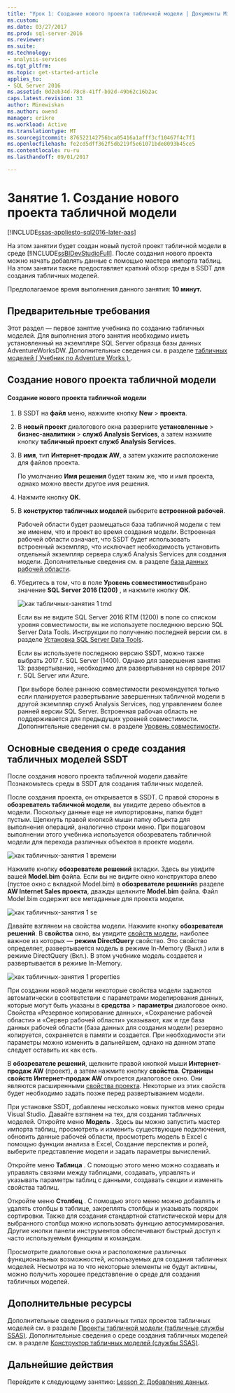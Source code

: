 ```yaml
---
title: "Урок 1: Создание нового проекта табличной модели | Документы Microsoft"
ms.custom: 
ms.date: 03/27/2017
ms.prod: sql-server-2016
ms.reviewer: 
ms.suite: 
ms.technology:
- analysis-services
ms.tgt_pltfrm: 
ms.topic: get-started-article
applies_to:
- SQL Server 2016
ms.assetid: 0d2eb34d-78c8-41ff-b92d-49b62c16b2ac
caps.latest.revision: 33
author: Minewiskan
ms.author: owend
manager: erikre
ms.workload: Active
ms.translationtype: MT
ms.sourcegitcommit: 876522142756bca05416a1afff3cf10467f4c7f1
ms.openlocfilehash: fe2cd5dff362f5db219f5e61071bde8093b45ce5
ms.contentlocale: ru-ru
ms.lasthandoff: 09/01/2017

---
```

# <a name="lesson-1-create-a-new-tabular-model-project"></a>Занятие 1. Создание нового проекта табличной модели
[!INCLUDE[ssas-appliesto-sql2016-later-aas](../includes/ssas-appliesto-sql2016-later-aas.md)]

На этом занятии будет создан новый пустой проект табличной модели в среде [!INCLUDE[ssBIDevStudioFull](../includes/ssbidevstudiofull-md.md)]. После создания нового проекта можно начать добавлять данные с помощью мастера импорта таблиц. На этом занятии также предоставляет краткий обзор среды в SSDT для создания табличных моделей.  
  
Предполагаемое время выполнения данного занятия: **10 минут.**  
  
## <a name="prerequisites"></a>Предварительные требования  
Этот раздел — первое занятие учебника по созданию табличных моделей. Для выполнения этого занятия необходимо иметь установленный на экземпляре SQL Server образца базы данных AdventureWorksDW. Дополнительные сведения см. в разделе [табличных моделей &#40; Учебник по Adventure Works &#41; ](../analysis-services/tabular-modeling-adventure-works-tutorial.md).  
  
## <a name="create-a-new-tabular-model-project"></a>Создание нового проекта табличной модели  
  
#### <a name="to-create-a-new-tabular-model-project"></a>Создание нового проекта табличной модели  
  
1.  В SSDT на **файл** меню, нажмите кнопку **New** > **проекта**.  
  
2.  В **новый проект** диалогового окна разверните **установленные** > **бизнес-аналитики** > **служб Analysis Services**, а затем нажмите кнопку **табличный проект служб Analysis Services**.  
  
3.  В **имя**, тип **Интернет-продаж AW**, а затем укажите расположение для файлов проекта.  
  
    По умолчанию **Имя решения** будет таким же, что и имя проекта, однако можно ввести другое имя решения.  
  
4.  Нажмите кнопку **ОК**.  
  
5.  В **конструктор табличных моделей** выберите **встроенной рабочей**.  
  
    Рабочей области будет размещаться база табличной модели с тем же именем, что и проект во время создания модели. Встроенная рабочей области означает, что SSDT будет использовать встроенный экземпляр, что исключает необходимость установить отдельный экземпляр сервера служб Analysis Services для создания модели. Дополнительные сведения см. в разделе [база данных рабочей области](../analysis-services/tabular-models/workspace-database-ssas-tabular.md).
      
6.  Убедитесь в том, что в поле **Уровень совместимости**выбрано значение **SQL Server 2016 (1200)** , и нажмите кнопку **ОК**.   
 
    ![как табличных-занятия 1 tmd](../analysis-services/media/as-tabular-lesson1-tmd.png)
      
    Если вы не видите SQL Server 2016 RTM (1200) в поле со списком уровня совместимости, вы не используете последнюю версию SQL Server Data Tools. Инструкции по получению последней версии см. в разделе [Установка SQL Server Data Tools](https://docs.microsoft.com/sql/ssdt/download-sql-server-data-tools-ssdt).  

    Если вы используете последнюю версию SSDT, можно также выбрать 2017 г. SQL Server (1400). Однако для завершения занятия 13: развертывание, необходимо для развертывания на сервере 2017 г. SQL Server или Azure.
      
    При выборе более раннюю совместимости рекомендуется только если планируется развертывание завершенных табличной модели в другой экземпляр служб Analysis Services, под управлением более ранней версии SQL Server. Встроенная рабочая область не поддерживается для предыдущих уровней совместимости. Дополнительные сведения см. в разделе [Уровень совместимости](../analysis-services/tabular-models/compatibility-level-for-tabular-models-in-analysis-services.md).   
  
## <a name="understanding-the-ssdt-tabular-model-authoring-environment"></a>Основные сведения о среде создания табличных моделей SSDT  
После создания нового проекта табличной модели давайте Познакомьтесь среды в SSDT для создания табличных моделей.  
  
После создания проекта, он открывается в SSDT. С правой стороны в **обозреватель табличной модели**, вы увидите дерево объектов в модели. Поскольку данные еще не импортированы, папки будет пустым. Щелкнуть правой кнопкой мыши папку объекта для выполнения операций, аналогично строки меню. При пошаговом выполнении этого учебника используется обозреватель табличной модели для перехода различных объектов в проекте модели.

![как табличных-занятия 1 времени](../analysis-services/media/as-tabular-lesson1-tme.png)

Нажмите кнопку **обозревателе решений** вкладки. Здесь вы увидите вашей **Model.bim** файла. Если вы не видите окно конструктора влево (пустое окно с вкладкой Model.bim) в **обозревателе решений**в разделе **AW Internet Sales проекта**, дважды щелкните **Model.bim** файла. Файл Model.bim содержит все метаданные для проекта модели. 

![как табличных-занятия 1 se](../analysis-services/media/as-tabular-lesson1-se.png)
  
Давайте взглянем на свойства модели. Нажмите кнопку **обозревателя решений**. В **свойства** окно, вы увидите [свойств модели](../analysis-services/tabular-models/model-properties-ssas-tabular.md), наиболее важное из которых — **режим DirectQuery** свойство. Это свойство определяет, развертывается модель в режиме In-Memory (Выкл.) или в режиме DirectQuery (Вкл.). В этом учебнике модель создается и развертывается в режиме In-Memory.

![как табличных-занятия 1 properties](../analysis-services/media/as-tabular-lesson1-properties.png)
  
При создании новой модели некоторые свойства модели задаются автоматически в соответствии с параметрами моделирования данных, которые могут быть указаны в **средства** > **параметры** диалоговое окно. Свойства «Резервное копирование данных», «Сохранение рабочей области» и «Сервер рабочей области» указывают, как и где база данных рабочей области (база данных для создания модели) резервно копируется, сохраняется в памяти и создается. При необходимости эти параметры можно изменить в дальнейшем, однако на данном этапе следует оставить их как есть.  

В **обозревателе решений**, щелкните правой кнопкой мыши **Интернет-продаж AW** (проект), а затем нажмите кнопку **свойства**. **Страницы свойств Интернет-продаж AW** откроется диалоговое окно. Они являются расширенными [свойства проекта](../analysis-services/tabular-models/project-properties-ssas-tabular.md). Некоторые из этих свойств будет необходимо задать позже перед развертыванием модели.  
  
При установке SSDT, добавлены несколько новых пунктов меню среды Visual Studio. Давайте взглянем на тех, для создания табличных моделей. Откройте меню **Модель** . Здесь вы можно запустить мастер импорта таблиц, просмотреть и изменить существующие подключения, обновить данные рабочей области, просмотреть модель в Excel с помощью функции анализа в Excel, Создание перспектив и ролей, выберите представление модели и задать параметры вычислений.  
  
Откройте меню **Таблица** . С помощью этого меню можно создавать и управлять связями между таблицами, создавать, управлять и указывать параметры таблиц с данными, создавать секции и изменять свойства таблиц.  
  
Откройте меню **Столбец** . С помощью этого меню можно добавлять и удалять столбцы в таблице, закреплять столбцы и указывать порядок сортировки. Также для создания стандартной статистической меры для выбранного столбца можно использовать функцию автосуммирования. Другие кнопки панели инструментов обеспечивают быстрый доступ к часто используемым функциям и командам.  
  
Просмотрите диалоговые окна и расположение различных функциональных возможностей, используемых для создания табличных моделей. Несмотря на то что некоторые элементы не будут активны, можно получить хорошее представление о среде для создания табличных моделей.  


## <a name="additional-resources"></a>Дополнительные ресурсы
Дополнительные сведения о различных типах проектов табличных моделей см. в разделе [Проекты табличной модели (табличные службы SSAS)](../analysis-services/tabular-models/tabular-model-projects-ssas-tabular.md). Дополнительные сведения о среде создания табличных моделей см. в разделе [Конструктор табличных моделей (службы SSAS)](../analysis-services/tabular-models/tabular-model-designer-ssas.md).  
  

## <a name="whats-next"></a>Дальнейшие действия
Перейдите к следующему занятию: [Lesson 2: Добавление данных](../analysis-services/lesson-2-add-data.md).

  
  
  

